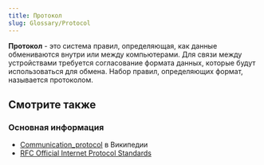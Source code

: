 ```yaml
---
title: Протокол
slug: Glossary/Protocol
---
```


**Протокол** - это система правил, определяющая, как данные обмениваются внутри или между компьютерами. Для связи между устройствами требуется согласование формата данных, которые будут использоваться для обмена. Набор правил, определяющих формат, называется протоколом.

## Смотрите также

### Основная информация

- [Communication_protocol](https://en.wikipedia.org/wiki/Communication_protocol) в Википедии
- [RFC Official Internet Protocol Standards](http://www.rfc-editor.org/search/standards.php)
